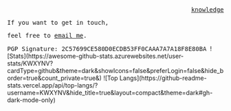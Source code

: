 <p align="right">
  <samp>
    <a href="https://kwxynv.github.io/">knowledge</a>
  </samp>
</p>
<p align="Left">
  <samp>
  If you want to get in touch,
  </samp>
</p>
<p align="Left">
  <samp>
  feel free to <a href="mailto:kwxynv@tuta.io">email me</a>.
  </samp>
</p>
<p align="Left">
  <samp>
    PGP Signature: 2C57699CE580D0ECDB53FF0CAAA7A7A18F8E80BA
  </samp>
![Stats](https://awesome-github-stats.azurewebsites.net/user-stats/KWXYNV?cardType=github&theme=dark&showIcons=false&preferLogin=false&hide_border=true&count_private=true&)
![Top Langs](https://github-readme-stats.vercel.app/api/top-langs/?username=KWXYNV&hide_title=true&layout=compact&theme=dark#gh-dark-mode-only)
